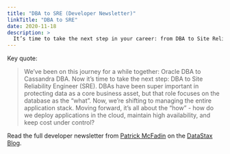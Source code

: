 ```yaml
---
title: "DBA to SRE (Developer Newsletter)"
linkTitle: "DBA to SRE"
date: 2020-11-18
description: >
  It’s time to take the next step in your career: from DBA to Site Reliability Engineer (SRE).
---
```


Key quote: 

> We’ve been on this journey for a while together: Oracle DBA to Cassandra DBA. Now it’s time to take the next step: DBA to Site Reliability Engineer (SRE). DBAs have been super important in protecting data as a core business asset, but that role focuses on the database as the “what”. Now, we’re shifting to managing the entire application stack. Moving forward, it’s all about the “how” - how do we deploy applications in the cloud, maintain high availability, and keep cost under control? 

Read the full developer newsletter from [Patrick McFadin](https://twitter.com/patrickmcfadin) on the [DataStax Blog](https://www.datastax.com/blog/2021/01/developer-newsletter-dba-sre-k8ssandra).


